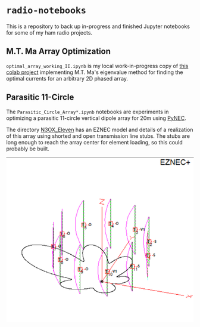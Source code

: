 # `radio-notebooks`

This is a repository to back up in-progress and finished Jupyter notebooks for some of my ham radio projects.

## M.T. Ma Array Optimization

`optimal_array_working_II.ipynb` is my local work-in-progress copy of [this colab project](https://colab.research.google.com/drive/1wYXeli_duxK5gw9uycqAuD0LmVXuqpQU?usp=sharing) implementing M.T. Ma's eigenvalue method for finding the optimal currents for an arbitrary 2D phased array.

## Parasitic 11-Circle

The `Parasitic_Circle_Array*.ipynb` notebooks are experiments in optimizing a parasitic 11-circle vertical dipole array for 20m using [PyNEC](https://github.com/tmolteno/python-necpp/tree/master/PyNEC). 

The directory [N3OX_Eleven](./N3OX_Eleven) has an EZNEC model and details of a realization of this array using shorted and open transmission line stubs. The stubs are long enough to reach the array center for element loading, so this could probably be built.

![](./N3OX_Eleven/azant.png)